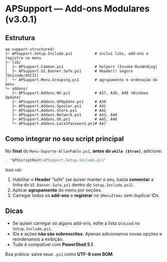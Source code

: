 
# APSupport — Add-ons Modulares (v3.0.1)

## Estrutura
```
ap-support-structured/
├─ APSupport.Setup.Include.ps1          # inclui libs, add-ons e registra no menu
├─ lib/
│  ├─ APSupport.Common.ps1              # helpers (Invoke-RunAndLog)
│  ├─ APSupport.UI.Banner.Safe.ps1      # Header() seguro (Unicode/ASCII)
│  └─ APSupport.Menu.Grouping.ps1       # agrupamento e ordenação do menu
└─ addons/
   ├─ APSupport.Addons.WU.ps1           # A37, A38, A40 (Windows Update)
   ├─ APSupport.Addons.GPUpdate.ps1     # A39
   ├─ APSupport.Addons.Spooler.ps1      # A41
   ├─ APSupport.Addons.Store.ps1        # A42
   ├─ APSupport.Addons.Network.ps1      # A43, A44
   ├─ APSupport.Addons.UX.ps1           # A45, A46
   └─ APSupport.Addons.LocalPassword.ps1# A47
```

## Como integrar no seu script principal
No **final** do `Menu-Suporte-AllanPablo.ps1`, **antes do `while ($true)`**, adicione:
```powershell
. "$PSScriptRoot\APSupport.Setup.Include.ps1"
```

Isso vai:
1) Habilitar o **Header** “safe” (se quiser manter o seu, basta **comentar** a linha do `UI.Banner.Safe.ps1` dentro do `Setup.Include.ps1`).  
2) Aplicar **agrupamento** do menu por seções.  
3) Carregar todos os **add-ons** e **registrar** no `$MenuItems` sem duplicar IDs.

## Dicas
- Se quiser carregar só alguns add-ons, edite a lista `$toLoad` no `Setup.Include.ps1`.
- IDs e ações **não são sobrescritos**. Apenas adicionamos novas opções e reordenamos a exibição.
- Tudo é compatível com **PowerShell 5.1**.

Boa prática: salve seus `.ps1` como **UTF-8 com BOM**.
